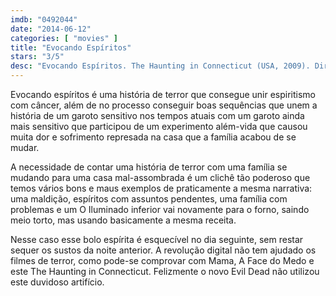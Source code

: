 ```yaml
---
imdb: "0492044"
date: "2014-06-12"
categories: [ "movies" ]
title: "Evocando Espíritos"
stars: "3/5"
desc: "Evocando Espíritos. The Haunting in Connecticut (USA, 2009). Dirigido por Peter Cornwell. Escrito por Adam Simon, Tim Metcalfe. Com Virginia Madsen, Kyle Gallner, Elias Koteas, Amanda Crew, Martin Donovan, Sophi Knight, Ty Wood, Erik J. Berg, John Bluethner."
---
```

Evocando espíritos é uma história de terror que consegue unir espiritismo com câncer, além de no processo conseguir boas sequências que unem a história de um garoto sensitivo nos tempos atuais com um garoto ainda mais sensitivo que participou de um experimento além-vida que causou muita dor e sofrimento represada na casa que a família acabou de se mudar.

A necessidade de contar uma história de terror com uma família se mudando para uma casa mal-assombrada é um clichê tão poderoso que temos vários bons e maus exemplos de praticamente a mesma narrativa: uma maldição, espíritos com assuntos pendentes, uma família com problemas e um O Iluminado inferior vai novamente para o forno, saindo meio torto, mas usando basicamente a mesma receita.

Nesse caso esse bolo espírita é esquecível no dia seguinte, sem restar sequer os sustos da noite anterior. A revolução digital não tem ajudado os filmes de terror, como pode-se comprovar com Mama, A Face do Medo e este The Haunting in Connecticut. Felizmente o novo Evil Dead não utilizou este duvidoso artifício.

